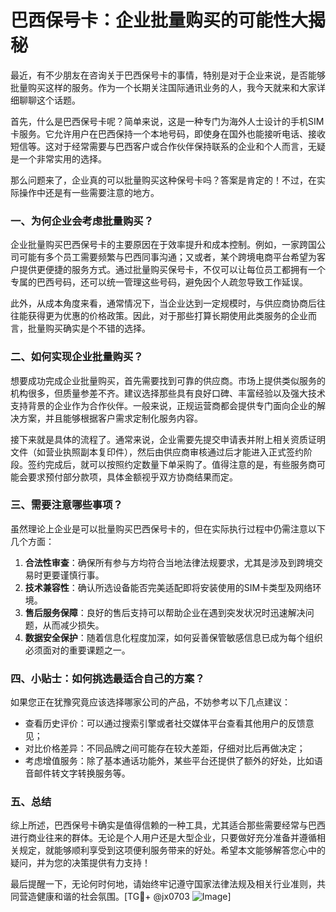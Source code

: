 # 巴西保号卡：企业批量购买的可能性大揭秘

最近，有不少朋友在咨询关于巴西保号卡的事情，特别是对于企业来说，是否能够批量购买这样的服务。作为一个长期关注国际通讯业务的人，我今天就来和大家详细聊聊这个话题。

首先，什么是巴西保号卡呢？简单来说，这是一种专门为海外人士设计的手机SIM卡服务。它允许用户在巴西保持一个本地号码，即使身在国外也能接听电话、接收短信等。这对于经常需要与巴西客户或合作伙伴保持联系的企业和个人而言，无疑是一个非常实用的选择。

那么问题来了，企业真的可以批量购买这种保号卡吗？答案是肯定的！不过，在实际操作中还是有一些需要注意的地方。

### 一、为何企业会考虑批量购买？

企业批量购买巴西保号卡的主要原因在于效率提升和成本控制。例如，一家跨国公司可能有多个员工需要频繁与巴西同事沟通；又或者，某个跨境电商平台希望为客户提供更便捷的服务方式。通过批量购买保号卡，不仅可以让每位员工都拥有一个专属的巴西号码，还可以统一管理这些号码，避免因个人疏忽导致工作延误。

此外，从成本角度来看，通常情况下，当企业达到一定规模时，与供应商协商后往往能获得更为优惠的价格政策。因此，对于那些打算长期使用此类服务的企业而言，批量购买确实是个不错的选择。

### 二、如何实现企业批量购买？

想要成功完成企业批量购买，首先需要找到可靠的供应商。市场上提供类似服务的机构很多，但质量参差不齐。建议选择那些具有良好口碑、丰富经验以及强大技术支持背景的企业作为合作伙伴。一般来说，正规运营商都会提供专门面向企业的解决方案，并且能够根据客户需求定制化服务内容。

接下来就是具体的流程了。通常来说，企业需要先提交申请表并附上相关资质证明文件（如营业执照副本复印件），然后由供应商审核通过后才能进入正式签约阶段。签约完成后，就可以按照约定数量下单采购了。值得注意的是，有些服务商可能会要求预付部分款项，具体金额视乎双方协商结果而定。

### 三、需要注意哪些事项？

虽然理论上企业是可以批量购买巴西保号卡的，但在实际执行过程中仍需注意以下几个方面：

1. **合法性审查**：确保所有参与方均符合当地法律法规要求，尤其是涉及到跨境交易时更要谨慎行事。
2. **技术兼容性**：确认所选设备能否完美适配即将安装使用的SIM卡类型及网络环境。
3. **售后服务保障**：良好的售后支持可以帮助企业在遇到突发状况时迅速解决问题，从而减少损失。
4. **数据安全保护**：随着信息化程度加深，如何妥善保管敏感信息已成为每个组织必须面对的重要课题之一。

### 四、小贴士：如何挑选最适合自己的方案？

如果您正在犹豫究竟应该选择哪家公司的产品，不妨参考以下几点建议：
- 查看历史评价：可以通过搜索引擎或者社交媒体平台查看其他用户的反馈意见；
- 对比价格差异：不同品牌之间可能存在较大差距，仔细对比后再做决定；
- 考虑增值服务：除了基本通话功能外，某些平台还提供了额外的好处，比如语音邮件转文字转换服务等。

### 五、总结

综上所述，巴西保号卡确实是值得信赖的一种工具，尤其适合那些需要经常与巴西进行商业往来的群体。无论是个人用户还是大型企业，只要做好充分准备并遵循相关规定，就能够顺利享受到这项便利服务带来的好处。希望本文能够解答您心中的疑问，并为您的决策提供有力支持！

最后提醒一下，无论何时何地，请始终牢记遵守国家法律法规及相关行业准则，共同营造健康和谐的社会氛围。[TG💪+ @jx0703 ![Image](https://github.com/user-attachments/assets/dbca1d08-cadb-493c-b0ec-ad6f7a83f270)]